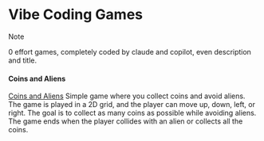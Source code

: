 
# Vibe Coding Games

> [!NOTE]
> 0 effort games, completely coded by claude and copilot, even description and title.


#### Coins and Aliens
[Coins and Aliens](https://sebastianbachmaier.github.io/vibe-coding-games/coins-and-aliens/) Simple game where you collect coins and avoid aliens. The game is played in a 2D grid, and the player can move up, down, left, or right. The goal is to collect as many coins as possible while avoiding aliens. The game ends when the player collides with an alien or collects all the coins. 